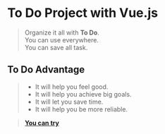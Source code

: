 # To Do Project with Vue.js

> Organize it all with **To Do**.<br/>
> You can use everywhere.<br/>
> You can save all task.

## To Do Advantage
> - It will help you feel good.<br/>
> - It will help you achieve big goals.<br/>
> - It will let you save time.<br/>
> - It will help you be more reliable.<br/>

> **[You can try](https://yunusemrealps.github.io/ToDoList/index.html)**

